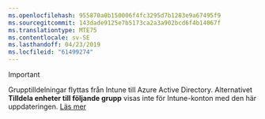 ```yaml
---
ms.openlocfilehash: 955870a0b150006f4fc3295d7b1283e9a67495f9
ms.sourcegitcommit: 143dade9125e7b5173ca2a3a902bcd6f4b14067f
ms.translationtype: MTE75
ms.contentlocale: sv-SE
ms.lasthandoff: 04/23/2019
ms.locfileid: "61499274"
---
```

>[!Important]
>Grupptilldelningar flyttas från Intune till Azure Active Directory. Alternativet **Tilldela enheter till följande grupp** visas inte för Intune-konton med den här uppdateringen. [Läs mer](/intune-classic/deploy-use/ios-device-enrollment-program-in-microsoft-intune#changes-to-intune-group-assignments)

